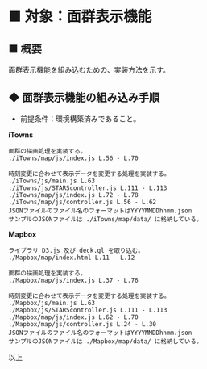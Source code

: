 # ■ 対象：面群表示機能

## ■ 概要
  面群表示機能を組み込むための、実装方法を示す。

## ◆ 面群表示機能の組み込み手順

* 前提条件：環境構築済みであること。

__iTowns__

    面群の描画処理を実装する。
    ./iTowns/map/js/index.js L.56 - L.70

    時刻変更に合わせて表示データを変更する処理を実装する。
    ./iTowns/js/main.js L.63
    ./iTowns/js/STARScontroller.js L.111 - L.113
    ./iTowns/map/js/index.js L.72 - L.78
    ./iTowns/map/js/controller.js L.56 - L.62
    JSONファイルのファイル名のフォーマットはYYYYMMDDhhmm.json
    サンプルのJSONファイルは ./iTowns/map/data/ に格納している。

__Mapbox__

    ライブラリ D3.js 及び deck.gl を取り込む。
    ./Mapbox/map/index.html L.11 - L.12

    面群の描画処理を実装する。
    ./Mapbox/map/js/index.js L.37 - L.76

    時刻変更に合わせて表示データを変更する処理を実装する。
    ./Mapbox/js/main.js L.63
    ./Mapbox/js/STARScontroller.js L.111 - L.113
    ./Mapbox/map/js/index.js L.62 - L.70
    ./Mapbox/map/js/controller.js L.24 - L.30
    JSONファイルのファイル名のフォーマットはYYYYMMDDhhmm.json
    サンプルのJSONファイルは ./Mapbox/map/data/ に格納している。



以上
